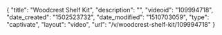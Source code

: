 {
    "title": "Woodcrest Shelf Kit",
    "description": "",
    "videoid": "109994718",
    "date_created": "1502523732",
    "date_modified": "1510703059",
    "type": "captivate",
    "layout": "video",
    "url": "\/v\/woodcrest-shelf-kit\/109994718"
}